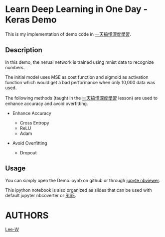 # Learn Deep Learning in One Day - Keras Demo

This is my implementation of demo code in [一天搞懂深度學習](http://www.slideshare.net/tw_dsconf/ss-62245351).  

## Description
In this demo, the nerual network is trained using mnist data to recognize numbers.

The initial model uses MSE as cost function and sigmoid as activation function which would get a bad performance when only 10,000 data was used.

The following methods (taught in the [一天搞懂深度學習](http://www.slideshare.net/tw_dsconf/ss-62245351) lesson) are used to enhance accuracy and avoid overfitting.

- Enhance Accuracy
	- Cross Entropy
	- ReLU
	- Adam

- Avoid Overfitting
	- Dropout

## Usage
You can simply open the Demo.ipynb on github or through [jupyte nbviewer](http://nbviewer.jupyter.org).

This ipython notebook is also organized as slides that can be used with default jupyter nbcoverter or [RISE](https://github.com/damianavila/RISE).

# AUTHORS
[Lee-W](https://github.com/Lee-W/)



